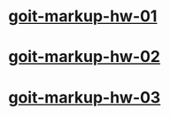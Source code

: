 # [goit-markup-hw-01](https://lukaszderkacz.github.io/goit-markup-hw-01/)
# [goit-markup-hw-02](https://lukaszderkacz.github.io/goit-markup-hw-02/)
# [goit-markup-hw-03]()